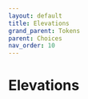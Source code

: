 ```yaml
---
layout: default
title: Elevations
grand_parent: Tokens
parent: Choices
nav_order: 10
---
```


# Elevations